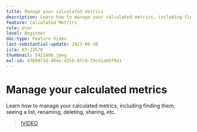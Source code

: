 ```yaml
---
title: Manage your calculated metrics
description: Learn how to manage your calculated metrics, including finding them, seeing a list, renaming, deleting, sharing, etc.
feature: Calculated Metrics
role: User
level: Beginner
doc-type: Feature Video
last-substantial-update: 2023-06-30
jira: KT-13570
thumbnail: 3421406.jpeg
exl-id: 8f60873d-404e-425b-8fc9-29cd1a6bf9a1
---
```

# Manage your calculated metrics

Learn how to manage your calculated metrics, including finding them, seeing a list, renaming, deleting, sharing, etc.

>[!VIDEO](https://video.tv.adobe.com/v/3421406/?learn=on)
